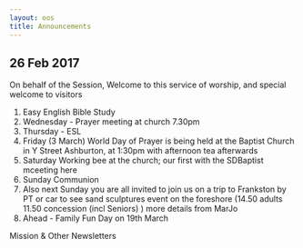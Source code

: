 ```yaml
---
layout: oos
title: Announcements
---
```

 
## 26 Feb 2017

On behalf of the Session, Welcome to this service of worship, and special welcome to visitors


1. Easy English Bible Study
1. Wednesday - Prayer meeting at church 7.30pm 
1. Thursday - ESL
1. Friday (3 March) World Day of Prayer is being held at the Baptist Church in Y Street Ashburton, at 1:30pm with afternoon tea afterwards
1. Saturday Working bee at the church; our first with the SDBaptist mceeting here
1. Sunday Communion
1. Also next Sunday you are all invited to join us on a trip to Frankston by PT or car to see sand sculptures event on the foreshore (14.50 adults 11.50 concession (incl Seniors) ) more details from MarJo
1. Ahead - Family Fun Day on 19th March

Mission & Other Newsletters 




